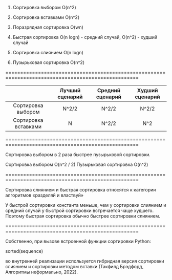 1. Сортировка выбором O(n^2)

2. Сортировка вставками O(n^2)

3. Поразрядная сортировка O(wn)

4. Быстрая сортировка O(n logn) - средний случай, O(n^2) - худший случай

5. Сортировка слиянием O(n logn)

6. Пузырьковая сортировка O(n^2)

===================================================================================================

|                      | Лучший сценарий | Средний сценарий |  Худший сценарий   | 
|:--------------------:|:---------------:|:----------------:|:------------------:|
|  Сортировка выбором  |      N^2/2      |      N^2/2       |       N^2/2        | 
| Сортировка вставками |        N        |      N^2/2       |        N^2         | 

===================================================================================================

Сортировка выбором в 2 раза быстрее пузырьковой сортировки. 

Сортировка выбором O(n^2 / 2)
Пузырьковая сортировка O(n^2)

===================================================================================================

Сортировка слиянием и быстрая сортировка относятся к категории алгоритмов «разделяй и властвуй»

У быстрой сортировки константа меньше, чем у сортировки слиянием и средний случай у быстрой
сортировки встречается чаще худшего. Поэтому быстрая сортировка обычно быстрее сортировки слиянием.

===================================================================================================

Собственно, при вызове встроенной функции сортировки Python:

sorted(sequence)

во внутренней реализации используется гибридная версия сортировки слиянием и сортировки методом
вставки (Такфилд Брэдфорд, Алгоритмы неформально, 2022).
